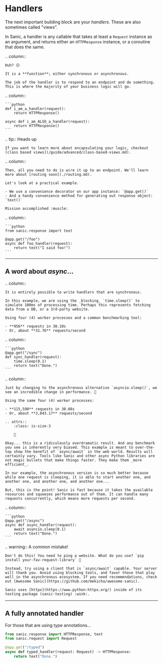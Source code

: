 # Handlers

The next important building block are your _handlers_. These are also sometimes called "views".

In Sanic, a handler is any callable that takes at least a `Request` instance as an argument, and returns either an `HTTPResponse` instance, or a coroutine that does the same.



.. column::

    Huh? 😕

    It is a **function**; either synchronous or asynchronous.

    The job of the handler is to respond to an endpoint and do something. This is where the majority of your business logic will go.

.. column::

    ```python
    def i_am_a_handler(request):
        return HTTPResponse()

    async def i_am_ALSO_a_handler(request):
        return HTTPResponse()
    ```

.. tip:: Heads up

    If you want to learn more about encapsulating your logic, checkout [class based views](/guide/advanced/class-based-views.md).


.. column::

    Then, all you need to do is wire it up to an endpoint. We'll learn more about [routing soon](./routing.md).

    Let's look at a practical example.

    - We use a convenience decorator on our app instance: `@app.get()`
    - And a handy convenience method for generating out response object: `text()`

    Mission accomplished :muscle:

.. column::

    ```python
    from sanic.response import text

    @app.get("/foo")
    async def foo_handler(request):
        return text("I said foo!")
    ```

---

## A word about _async_...

.. column::

    It is entirely possible to write handlers that are synchronous.

    In this example, we are using the _blocking_ `time.sleep()` to simulate 100ms of processing time. Perhaps this represents fetching data from a DB, or a 3rd-party website.

    Using four (4) worker processes and a common benchmarking tool:

    - **956** requests in 30.10s
    - Or, about **31.76** requests/second

.. column::

    ```python
    @app.get("/sync")
    def sync_handler(request):
        time.sleep(0.1)
        return text("Done.")
    ```


.. column::

    Just by changing to the asynchronous alternative `asyncio.sleep()`, we see an incredible change in performance. 🚀

    Using the same four (4) worker processes:

    - **115,590** requests in 30.08s
    - Or, about **3,843.17** requests/second

    .. attrs::
        :class: is-size-3
    
        🤯

    Okay... this is a ridiculously overdramatic result. And any benchmark you see is inherently very biased. This example is meant to over-the-top show the benefit of `async/await` in the web world. Results will certainly vary. Tools like Sanic and other async Python libraries are not magic bullets that make things faster. They make them _more efficient_.

    In our example, the asynchronous version is so much better because while one request is sleeping, it is able to start another one, and another one, and another one, and another one...

    But, this is the point! Sanic is fast because it takes the available resources and squeezes performance out of them. It can handle many requests concurrently, which means more requests per second.

.. column::

    ```python
    @app.get("/async")
    async def async_handler(request):
        await asyncio.sleep(0.1)
        return text("Done.")
    ```



.. warning:: A common mistake!

    Don't do this! You need to ping a website. What do you use? `pip install your-fav-request-library` 🙈

    Instead, try using a client that is `async/await` capable. Your server will thank you. Avoid using blocking tools, and favor those that play well in the asynchronous ecosystem. If you need recommendations, check out [Awesome Sanic](https://github.com/mekicha/awesome-sanic).

    Sanic uses [httpx](https://www.python-httpx.org/) inside of its testing package (sanic-testing) :wink:.


---

## A fully annotated handler

For those that are using type annotations...

```python
from sanic.response import HTTPResponse, text
from sanic.request import Request

@app.get("/typed")
async def typed_handler(request: Request) -> HTTPResponse:
    return text("Done.")
```
